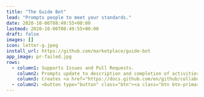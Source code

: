 ```yaml
---
title: "The Guide Bot"
lead: "Prompts people to meet your standards."
date: 2020-10-06T08:49:55+00:00
lastmod: 2020-10-06T08:49:55+00:00
draft: false
images: []
icon: letter-g.jpeg
install_url: https://github.com/marketplace/guide-bot
app_image: pr-failed.jpg
rows:
  - column1: Supports Issues and Pull Requests.
    column2: Prompts update to description and completion of activities.
    column3: Creates <a href="https://docs.github.com/en/github/collaborating-with-pull-requests/collaborating-on-repositories-with-code-quality-features/about-status-checks">Status Checks</a> on Pull Requests.
  - column2: <button type="button" class="btn"><a class="btn btn-primary btn-md px-4" href='https://github.com/review-bots/guide-bot/issues/new' target="_blank" role="button">Raise an Issue</a></button>
---
```

